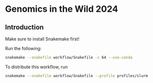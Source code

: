 # Genomics in the Wild 2024

## Introduction

Make sure to install Snakemake first!


Run the following:

```bash
snakemake --snakefile workflow/Snakefile -c 64 --use-conda
```

To distribute this workflow, run

```bash
snakemake --snakefile workflow/Snakefile --profile profiles/slurm
```
